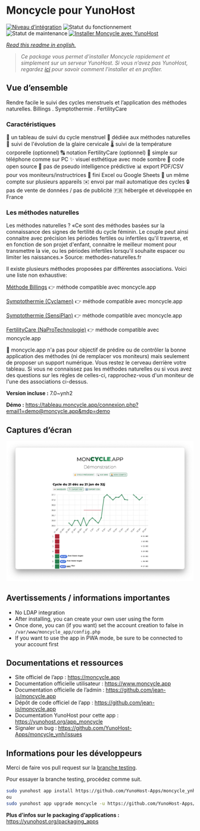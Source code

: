 <!--
N.B.: This README was automatically generated by https://github.com/YunoHost/apps/tree/master/tools/README-generator
It shall NOT be edited by hand.
-->

# Moncycle pour YunoHost

[![Niveau d’intégration](https://dash.yunohost.org/integration/moncycle.svg)](https://dash.yunohost.org/appci/app/moncycle) ![Statut du fonctionnement](https://ci-apps.yunohost.org/ci/badges/moncycle.status.svg) ![Statut de maintenance](https://ci-apps.yunohost.org/ci/badges/moncycle.maintain.svg)
[![Installer Moncycle avec YunoHost](https://install-app.yunohost.org/install-with-yunohost.svg)](https://install-app.yunohost.org/?app=moncycle)

*[Read this readme in english.](./README.md)*

> *Ce package vous permet d’installer Moncycle rapidement et simplement sur un serveur YunoHost.
Si vous n’avez pas YunoHost, regardez [ici](https://yunohost.org/#/install) pour savoir comment l’installer et en profiter.*

## Vue d’ensemble

Rendre facile le suivi des cycles menstruels et l’application des méthodes naturelles.
Billings . Symptothermie . FertilityCare

### Caractéristiques

👩 un tableau de suivi du cycle menstruel
🌳 dédiée aux méthodes naturelles
🤏 suivi de l'évolution de la glaire cervicale
🌡️ suivi de la température corporelle (optionnel)
🔠 notation FertilityCare (optionnel)
📱 simple sur téléphone comme sur PC
✨ visuel esthétique avec mode sombre
📖 code open source
🤪 pas de pseudo intelligence prédictive
📊 export PDF/CSV pour vos moniteurs/instructrices
🔢 fini Excel ou Google Sheets
💑 un même compte sur plusieurs appareils
✉️ envoi par mail automatique des cycles
🔒 pas de vente de données / pas de publicité
🇫🇷 hébergée et développée en France

### Les méthodes naturelles

Les méthodes naturelles ? «Ce sont des méthodes basées sur la connaissance des signes de fertilité du cycle féminin. Le couple peut ainsi connaitre avec précision les périodes fertiles ou infertiles qu'il traverse, et en fonction de son projet d'enfant, connaitre le meilleur moment pour transmettre la vie, ou les périodes infertiles lorsqu'il souhaite espacer ou limiter les naissances.» Source: methodes-naturelles.fr

Il existe plusieurs méthodes proposées par différentes associations. Voici une liste non exhaustive:

[Méthode Billings](https://www.methode-billings.com/)
👉 méthode compatible avec moncycle.app

[Symptothermie (Cyclamen)](http://www.methodes-naturelles.fr/les_methodes_naturelles/la-methode-dauto-observation)
👉 méthode compatible avec moncycle.app

[Symptothermie (SensiPlan)](https://symptothermie.info/)
👉 méthode compatible avec moncycle.app

[FertilityCare (NaProTechnologie)](https://www.fertilitycare.fr/)
👉 méthode compatible avec moncycle.app

🧠 moncycle.app n'a pas pour objectif de prédire ou de contrôler la bonne application des méthodes (ni de remplacer vos moniteurs) mais seulement de proposer un support numérique. Vous restez le cerveau derrière votre tableau. Si vous ne connaissez pas les méthodes naturelles ou si vous avez des questions sur les règles de celles-ci, rapprochez-vous d'un moniteur de l'une des associations ci-dessus.

**Version incluse :** 7.0~ynh2

**Démo :** https://tableau.moncycle.app/connexion.php?email1=demo@moncycle.app&mdp=demo

## Captures d’écran

![Capture d’écran de Moncycle](./doc/screenshots/moncycle_app.png)

## Avertissements / informations importantes

* No LDAP integration
* After installing, you can create your own user using the form
* Once done, you can (if you want) set the account creation to false in `/var/www/moncycle_app/config.php`
* If you want to use the app in PWA mode, be sure to be connected to your account first

## Documentations et ressources

* Site officiel de l’app : <https://moncycle.app>
* Documentation officielle utilisateur : <https://www.moncycle.app>
* Documentation officielle de l’admin : <https://github.com/jean-io/moncycle.app>
* Dépôt de code officiel de l’app : <https://github.com/jean-io/moncycle.app>
* Documentation YunoHost pour cette app : <https://yunohost.org/app_moncycle>
* Signaler un bug : <https://github.com/YunoHost-Apps/moncycle_ynh/issues>

## Informations pour les développeurs

Merci de faire vos pull request sur la [branche testing](https://github.com/YunoHost-Apps/moncycle_ynh/tree/testing).

Pour essayer la branche testing, procédez comme suit.

``` bash
sudo yunohost app install https://github.com/YunoHost-Apps/moncycle_ynh/tree/testing --debug
ou
sudo yunohost app upgrade moncycle -u https://github.com/YunoHost-Apps/moncycle_ynh/tree/testing --debug
```

**Plus d’infos sur le packaging d’applications :** <https://yunohost.org/packaging_apps>